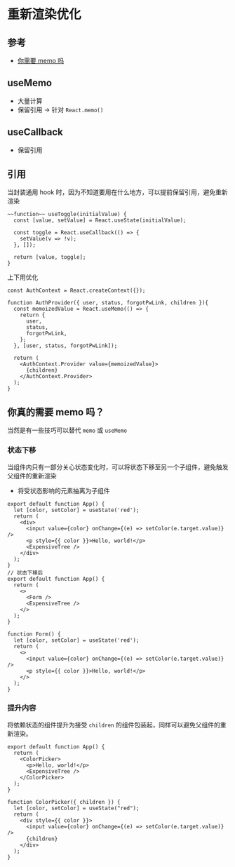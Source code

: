 # 重新渲染优化

## 参考

- [你需要 memo 吗](https://overreacted.io/before-you-memo/)

## useMemo

- 大量计算
- 保留引用 → 针对 `React.memo()`

## useCallback

- 保留引用

## 引用

当封装通用 hook 时，因为不知道要用在什么地方，可以提前保留引用，避免重新渲染

```tsx
~~function~~ useToggle(initialValue) {
  const [value, setValue] = React.useState(initialValue);

  const toggle = React.useCallback(() => {
    setValue(v => !v);
  }, []);

  return [value, toggle];
}
```

上下用优化

```tsx
const AuthContext = React.createContext({});

function AuthProvider({ user, status, forgotPwLink, children }){
  const memoizedValue = React.useMemo(() => {
    return {
      user,
      status,
      forgotPwLink,
    };
  }, [user, status, forgotPwLink]);

  return (
    <AuthContext.Provider value={memoizedValue}>
      {children}
    </AuthContext.Provider>
  );
}
```

## 你真的需要 memo 吗？

当然是有一些技巧可以替代 `memo` 或 `useMemo`

### 状态下移

当组件内只有一部分关心状态变化时，可以将状态下移至另一个子组件，避免触发父组件的重新渲染

- 将受状态影响的元素抽离为子组件

```tsx
export default function App() {
  let [color, setColor] = useState('red');
  return (
    <div>
      <input value={color} onChange={(e) => setColor(e.target.value)} />
      <p style={{ color }}>Hello, world!</p>
      <ExpensiveTree />
    </div>
  );
}
// 状态下移后
export default function App() {
  return (
    <>
      <Form />
      <ExpensiveTree />
    </>
  );
}
 
function Form() {
  let [color, setColor] = useState('red');
  return (
    <>
      <input value={color} onChange={(e) => setColor(e.target.value)} />
      <p style={{ color }}>Hello, world!</p>
    </>
  );
}
```

### 提升内容

将依赖状态的组件提升为接受 `children` 的组件包装起，同样可以避免父组件的重新渲染。

```tsx
export default function App() {
  return (
    <ColorPicker>
      <p>Hello, world!</p>
      <ExpensiveTree />
    </ColorPicker>
  );
}
 
function ColorPicker({ children }) {
  let [color, setColor] = useState("red");
  return (
    <div style={{ color }}>
      <input value={color} onChange={(e) => setColor(e.target.value)} />
      {children}
    </div>
  );
}

```